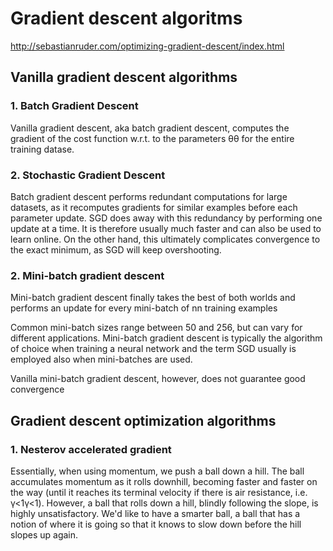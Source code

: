 ﻿# Gradient descent algoritms

http://sebastianruder.com/optimizing-gradient-descent/index.html

## Vanilla gradient descent algorithms

### 1. Batch Gradient Descent

Vanilla gradient descent, aka batch gradient descent, computes the gradient of the cost function w.r.t. to the parameters θθ for the entire training datase.

### 2. Stochastic Gradient Descent

Batch gradient descent performs redundant computations for large datasets, as it recomputes gradients for similar examples 
before each parameter update. SGD does away with this redundancy by performing one update at a time. It is therefore usually much faster and can also be used to learn online. 
On the other hand, this ultimately complicates convergence to the exact minimum, as SGD will keep overshooting.

### 2. Mini-batch gradient descent

Mini-batch gradient descent finally takes the best of both worlds and performs an update for every mini-batch of nn training examples

Common mini-batch sizes range between 50 and 256, but can vary for different applications. 
Mini-batch gradient descent is typically the algorithm of choice when training a neural network and the term SGD usually is employed also when mini-batches are used. 

Vanilla mini-batch gradient descent, however, does not guarantee good convergence

## Gradient descent optimization algorithms

### 1. Nesterov accelerated gradient

Essentially, when using momentum, we push a ball down a hill. The ball accumulates momentum as it rolls downhill, becoming faster and faster on the way (until it reaches its terminal velocity if there is air resistance, i.e. γ<1γ<1). 
However, a ball that rolls down a hill, blindly following the slope, is highly unsatisfactory. We'd like to have a smarter ball, a ball that has a notion of where it is going so that it knows to slow down before the hill slopes up again.